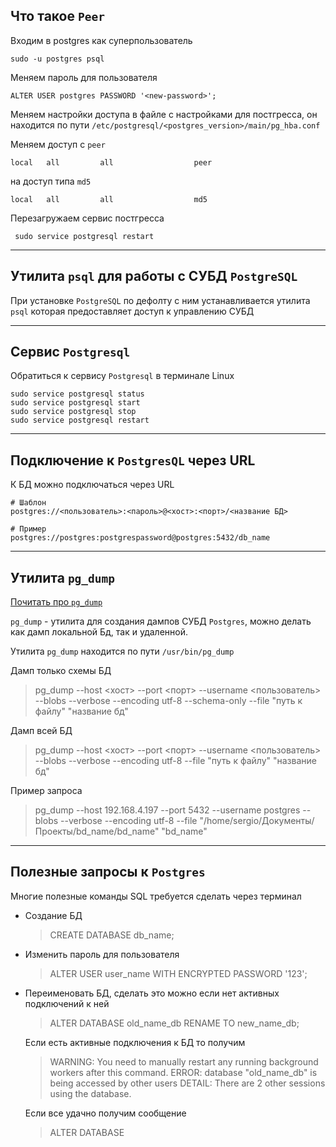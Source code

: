 Что такое `Peer`
---

Входим в postgres как суперпользователь

    sudo -u postgres psql

Меняем пароль для пользователя

    ALTER USER postgres PASSWORD '<new-password>';

Меняем настройки доступа в файле с настройками для постгресса, он 
находится по пути
`/etc/postgresql/<postgres_version>/main/pg_hba.conf`

Меняем доступ с `peer`

    local   all         all                  peer

на доступ типа `md5`

    local   all         all                  md5

Перезагружаем сервис постгресса

     sudo service postgresql restart


---
Утилита `psql` для работы с СУБД `PostgreSQL`
---

При установке `PostgreSQL` по дефолту с ним устанавливается утилита `psql`
которая предоставляет доступ к управлению СУБД



---
Сервис `Postgresql` 
---
Обратиться к сервису `Postgresql` в терминале Linux 


    sudo service postgresql status
    sudo service postgresql start
    sudo service postgresql stop
    sudo service postgresql restart

---
Подключение к `PostgresQL` через URL 
--
К БД можно подключаться через URL 

    # Шаблон
    postgres://<пользователь>:<пароль>@<хост>:<порт>/<название БД>

    # Пример
    postgres://postgres:postgrespassword@postgres:5432/db_name



---
Утилита `pg_dump`
---

[ Почитать про `pg_dump` ](https://postgrespro.ru/docs/postgresql/11/app-pgdump)

`pg_dump` - утилита для создания дампов СУБД `Postgres`, можно делать как
дамп локальной Бд, так и удаленной.

Утилита `pg_dump` находится по пути `/usr/bin/pg_dump`


Дамп только схемы БД

> pg_dump --host <хост> --port <порт> --username <пользователь> --blobs --verbose --encoding utf-8 --schema-only --file "путь к файлу" "название бд"


Дамп всей БД

> pg_dump --host <хост> --port <порт> --username <пользователь> --blobs --verbose --encoding utf-8 --file "путь к файлу" "название бд"


Пример запроса

>pg_dump --host 192.168.4.197 --port 5432 --username postgres --blobs --verbose --encoding utf-8 --file "/home/sergio/Документы/Проекты/bd_name/bd_name" "bd_name"


---
Полезные запросы к `Postgres` 
---
Многие полезные команды SQL требуется сделать через терминал

- Создание БД

    >    CREATE DATABASE db_name;

- Изменить пароль для пользователя

    >    ALTER USER user_name WITH ENCRYPTED PASSWORD '123';

- Переименовать БД, сделать это можно если нет активных подключений к ней

    > ALTER DATABASE old_name_db RENAME TO new_name_db;
    
    Если есть активные подключения к БД то получим
      
    >WARNING:  You need to manually restart any running background workers after this command.
    > ERROR:  database "old_name_db" is being accessed by other users
    > DETAIL:  There are 2 other sessions using the database.
    
    Если все удачно получим сообщение
    > ALTER DATABASE

  
